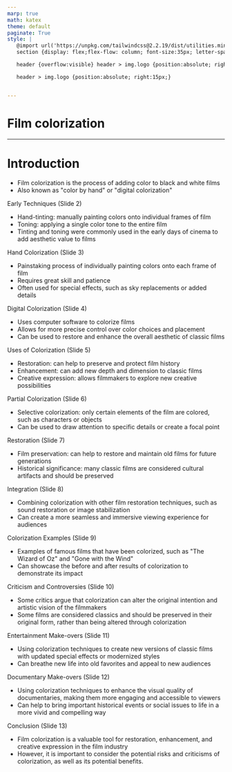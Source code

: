 ```yaml
---
marp: true
math: katex
theme: default
paginate: True
style: |
   @import url('https://unpkg.com/tailwindcss@2.2.19/dist/utilities.min.css');
   section {display: flex;flex-flow: column; font-size:35px; letter-spacing:1.4px;}

   header {overflow:visible} header > img.logo {position:absolute; right:15px;}

   header > img.logo {position:absolute; right:15px;}


---
```

<!-- backgroundImage: url('backgrounds/aaabstract (10).png') -->
<!-- _class: lead -->

 # Film colorization

---
<style scoped>p,li {font-size:-0.68em}</style>

 # Introduction

- Film colorization is the process of adding color to black and white films
- Also known as "color by hand" or "digital colorization"

Early Techniques (Slide 2)
- Hand-tinting: manually painting colors onto individual frames of film
- Toning: applying a single color tone to the entire film
- Tinting and toning were commonly used in the early days of cinema to add aesthetic value to films

Hand Colorization (Slide 3)
- Painstaking process of individually painting colors onto each frame of film
- Requires great skill and patience
- Often used for special effects, such as sky replacements or added details

Digital Colorization (Slide 4)
- Uses computer software to colorize films
- Allows for more precise control over color choices and placement
- Can be used to restore and enhance the overall aesthetic of classic films

Uses of Colorization (Slide 5)
- Restoration: can help to preserve and protect film history
- Enhancement: can add new depth and dimension to classic films
- Creative expression: allows filmmakers to explore new creative possibilities

Partial Colorization (Slide 6)
- Selective colorization: only certain elements of the film are colored, such as characters or objects
- Can be used to draw attention to specific details or create a focal point

Restoration (Slide 7)
- Film preservation: can help to restore and maintain old films for future generations
- Historical significance: many classic films are considered cultural artifacts and should be preserved

Integration (Slide 8)
- Combining colorization with other film restoration techniques, such as sound restoration or image stabilization
- Can create a more seamless and immersive viewing experience for audiences

Colorization Examples (Slide 9)
- Examples of famous films that have been colorized, such as "The Wizard of Oz" and "Gone with the Wind"
- Can showcase the before and after results of colorization to demonstrate its impact

Criticism and Controversies (Slide 10)
- Some critics argue that colorization can alter the original intention and artistic vision of the filmmakers
- Some films are considered classics and should be preserved in their original form, rather than being altered through colorization

Entertainment Make-overs (Slide 11)
- Using colorization techniques to create new versions of classic films with updated special effects or modernized styles
- Can breathe new life into old favorites and appeal to new audiences

Documentary Make-overs (Slide 12)
- Using colorization techniques to enhance the visual quality of documentaries, making them more engaging and accessible to viewers
- Can help to bring important historical events or social issues to life in a more vivid and compelling way

Conclusion (Slide 13)
- Film colorization is a valuable tool for restoration, enhancement, and creative expression in the film industry
- However, it is important to consider the potential risks and criticisms of colorization, as well as its potential benefits.